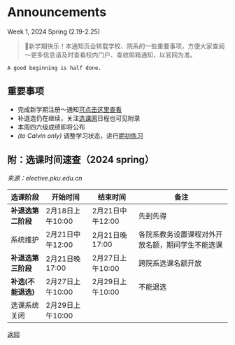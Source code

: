 # Announcements
Week 1, 2024 Spring (2.19-2.25)

>🎉新学期快乐！本通知页会转载学校、院系的一些重要事项，方便大家查阅～更多信息请及时查看校内门户、查收邮箱通知，以官网为准。

`A good beginning is half done.`

## 重要事项

* 完成新学期注册～通知[可点击这里查看](/24sp/week0-0)
* 补退选仍在继续，关注[选课网](https://elective.pku.edu.cn/)日程也可见附录
* 本周四六级成绩即将公布
* *(to Calvin only)* 调整学习状态，进行[期初练习](/24sp/exam0)

## 附：选课时间速查（2024 spring）

*来源：elective.pku.edu.cn*

| 选课阶段           | 开始时间         | 结束时间         | 备注                                             |
| ------------------ | ---------------- | ---------------- | ------------------------------------------------ |
| **补退选第二阶段** | 2月18日上午10:00 | 2月21日中午12:00 | 先到先得                                         |
| 系统维护           | 2月21日中午12:00 | 2月21日晚17:00   | 各院系教务设置课程对外开放名额，期间学生不能选课 |
| **补退选第三阶段** | 2月21日晚17:00   | 2月27日上午10:00 | 跨院系选课名额开放                               |
| **补选(不能退选)** | 2月27日上午10:00 | 2月29日上午10:00 | 不能退选                                         |
| 选课系统关闭       | 2月29日上午10:00 |                  |                                                  |

[返回](/public)